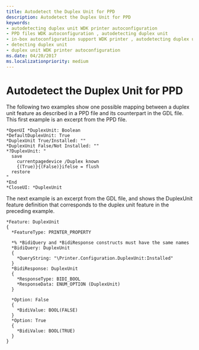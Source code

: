 ```yaml
---
title: Autodetect the Duplex Unit for PPD
description: Autodetect the Duplex Unit for PPD
keywords:
- autodetecting duplex unit WDK printer autoconfiguration
- PPD files WDK autoconfiguration , autodetecting duplex unit
- in-box autoconfiguration support WDK printer , autodetecting duplex unit
- detecting duplex unit
- duplex unit WDK printer autoconfiguration
ms.date: 04/20/2017
ms.localizationpriority: medium
---
```


# Autodetect the Duplex Unit for PPD


The following two examples show one possible mapping between a duplex unit feature as described in a PPD file and its counterpart in the GDL file. This first example is an excerpt from the PPD file.

```PPD
*OpenUI *DuplexUnit: Boolean
*DefaultDuplexUnit: True
*DuplexUnit True/Installed: ""
*DuplexUnit False/Not Installed: ""
*?DuplexUnit: "
  save
    currentpagedevice /Duplex known
    {(True)}{(False)}ifelse = flush
  restore
"
*End
*CloseUI: *DuplexUnit
```

The next example is an excerpt from the GDL file, and shows the DuplexUnit feature definition that corresponds to the duplex unit feature in the preceding example.

```GDL
*Feature: DuplexUnit
{
  *FeatureType: PRINTER_PROPERTY

  *% *BidiQuery and *BidiResponse constructs must have the same names
  *BidiQuery: DuplexUnit
  {
    *QueryString: "\Printer.Configuration.DuplexUnit:Installed"
  }
  *BidiResponse: DuplexUnit
  {
    *ResponseType: BIDI_BOOL
    *ResponseData: ENUM_OPTION (DuplexUnit)
  }

  *Option: False
  {
    *BidiValue: BOOL(FALSE)
  }
  *Option: True
  {
    *BidiValue: BOOL(TRUE)
  }
}
```

 

 




